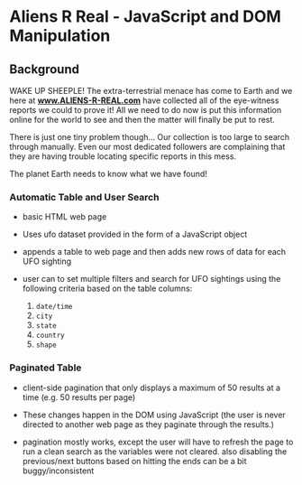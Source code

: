 # Aliens R Real - JavaScript and DOM Manipulation

## Background

WAKE UP SHEEPLE! The extra-terrestrial menace has come to Earth and we here at **www.ALIENS-R-REAL.com** have collected all of the eye-witness reports we could to prove it! All we need to do now is put this information online for the world to see and then the matter will finally be put to rest.

There is just one tiny problem though... Our collection is too large to search through manually. Even our most dedicated followers are complaining that they are having trouble locating specific reports in this mess.

The planet Earth needs to know what we have found!

### Automatic Table and User Search

* basic HTML web page

* Uses ufo dataset provided in the form of a JavaScript object

* appends a table to web page and then adds new rows of data for each UFO sighting

* user can to set multiple filters and search for UFO sightings using the following criteria based on the table columns: 

  1. `date/time`
  2. `city`
  3. `state`
  4. `country`
  5. `shape`

### Paginated Table

* client-side pagination that only displays a maximum of 50 results at a time (e.g. 50 results per page)

* These changes happen in the DOM using JavaScript (the user is never directed to another web page as they paginate through the results.)

* pagination mostly works, except the user will have to refresh the page to run a clean search as the variables were not cleared. also disabling the previous/next buttons based on hitting the ends can be a bit buggy/inconsistent
